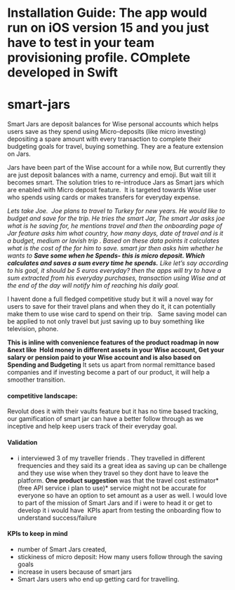 # Installation Guide: The app would run on iOS version 15 and you just have to test in your team provisioning profile. COmplete developed in Swift

# smart-jars
Smart Jars are deposit balances for Wise personal accounts which helps users save as they spend using Micro-deposits (like micro investing)  depositing a spare amount with every transaction to complete their budgeting goals for travel, buying something. They are a feature extension on Jars.

Jars have been part of the Wise account for a while now, But currently they are just deposit balances with a name, currency and emoji. But wait till it becomes smart. The solution tries to re-introduce Jars as Smart jars which are enabled with Micro deposit feature.  It is targeted towards Wise user who spends using cards or makes transfers for everyday expense.


*Lets take Joe.  Joe plans to travel to Turkey for new years. He would like to budget and save for the trip. 
He tries the smart Jar, The smart Jar asks joe what is he saving for, he mentions travel and then the onboarding page of Jar feature asks him what country, how many days, date of travel and is it a budget, medium or lavish trip . Based on these data points it calculates what is the cost of the for him to save. 
smart jar then asks him whether he wants to __Save some when he Spends- this is micro deposit. Which calculates and saves a sum every time he spends.__ Like let’s say according to his goal, it should be 5 euros everyday? then the apps will try to have a sum extracted from his everyday purchases, transaction using Wise and at the end of the day will notify him of reaching his daily goal.* 

I havent done a full fledged competitive study but it will a novel way for users to save for their travel plans and when they do it, it can potentially make them to use wise card to spend on their trip.   Same saving model can be applied to not only travel but just saving up to buy something like television, phone.

__This is inline with convenience features of the product roadmap in now &next like   Hold money in different assets in
your Wise account, Get your salary or pension paid to your Wise account and is also based on Spending and Budgeting__
It sets us apart from normal remittance based companies and if investing become a part of our product, it will help a smoother transition.

#### competitive landscape:
Revolut does it with their vaults feature but it has no time based tracking, our gamification of smart jar can have a better follow through as we inceptive and help keep users track of their everyday goal.


#### Validation 
- i interviewed 3 of my traveller friends . They travelled in different frequencies and they said its a great idea as saving up can be challenge and they use wise when they travel so they dont have to leave the platform. __One product suggestion__ was that the travel cost estimator*(free API service i plan to use)* service might not be accurate for everyone so have an option to set amount as a user as well.
I would love to part of the mission of Smart Jars and if i were to head it or get to develop it i would have  KPIs apart from testing the onboarding flow to understand success/failure 
 
#### KPIs to keep in mind
- number of Smart Jars created, 
- stickiness of micro deposit: How many users follow through the saving goals
- increase in users because of smart jars
- Smart Jars users who end up getting card for travelling.
